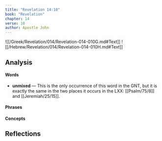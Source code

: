 ```yaml
---
title: "Revelation 14:10"
book: "Revelation"
chapter: 14
verse: 10
author: Apostle John
---
```

![[/Greek/Revelation/014/Revelation-014-010G.md#Text]]
![[/Hebrew/Revelation/014/Revelation-014-010H.md#Text]]

## Analysis

#### Words
- **unmixed** — This is the only occurrence of this word in the GNT, but it is exactly the same in the two places it occurs in the LXX: [[Psalm/75/8]] and [[Jeremiah/25/15]].

#### Phrases

#### Concepts

## Reflections
